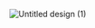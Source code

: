 ![Untitled design (1)](https://github.com/kohirabbit/kohirabbit/assets/119305219/cc68a5d6-8d05-414a-b817-6d4418fba010)

